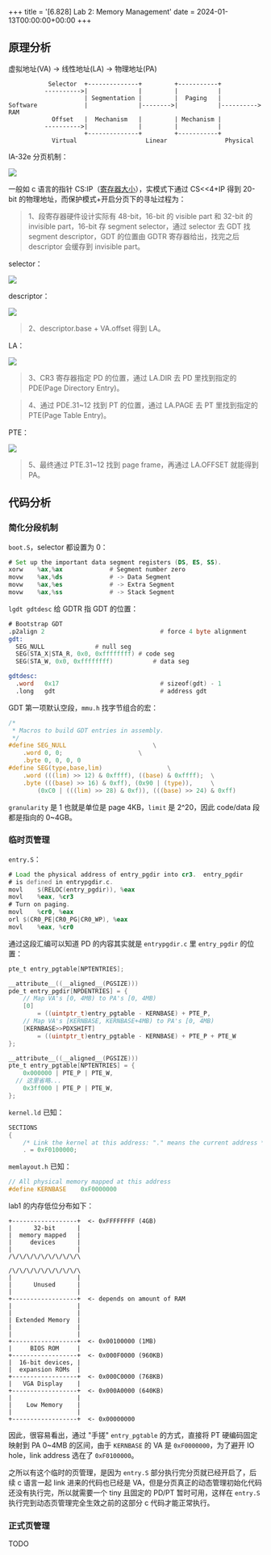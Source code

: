 +++
title = '[6.828] Lab 2: Memory Management'
date = 2024-01-13T00:00:00+00:00
+++

## 原理分析

虚拟地址(VA) -> 线性地址(LA) -> 物理地址(PA)

```
           Selector  +--------------+         +-----------+
          ---------->|              |         |           |
                     | Segmentation |         |  Paging   |
Software             |              |-------->|           |---------->  RAM
            Offset   |  Mechanism   |         | Mechanism |
          ---------->|              |         |           |
                     +--------------+         +-----------+
            Virtual                   Linear                Physical
```

IA-32e 分页机制：

![](https://pdos.csail.mit.edu/6.828/2018/readings/i386/fig5-12.gif)

一般如 c 语言的指针 CS:IP（[寄存器大小](https://en.wikipedia.org/wiki/X86#32-bit)），实模式下通过 CS<<4+IP 得到 20-bit 的物理地址，而保护模式+开启分页下的寻址过程为：

> 1、段寄存器硬件设计实际有 48-bit，16-bit 的 visible part 和 32-bit 的 invisible part，16-bit 存 segment selector，通过 selector 去 GDT 找 segment descriptor，GDT 的位置由 GDTR 寄存器给出，找完之后 descriptor 会缓存到 invisible part。

selector：

![](https://pdos.csail.mit.edu/6.828/2018/readings/i386/fig5-6.gif)

descriptor：

![](https://pdos.csail.mit.edu/6.828/2018/readings/i386/fig5-3.gif)

> 2、descriptor.base + VA.offset 得到 LA。

LA：

![](https://pdos.csail.mit.edu/6.828/2018/readings/i386/fig5-8.gif)

> 3、CR3 寄存器指定 PD 的位置，通过 LA.DIR 去 PD 里找到指定的 PDE(Page Directory Entry)。

> 4、通过 PDE.31~12 找到 PT 的位置，通过 LA.PAGE 去 PT 里找到指定的 PTE(Page Table Entry)。

PTE：

![](https://pdos.csail.mit.edu/6.828/2018/readings/i386/fig5-10.gif)

> 5、最终通过 PTE.31~12 找到 page frame，再通过 LA.OFFSET 就能得到 PA。

## 代码分析

### 简化分段机制

`boot.S`，selector 都设置为 0：

```asm
# Set up the important data segment registers (DS, ES, SS).
xorw    %ax,%ax             # Segment number zero
movw    %ax,%ds             # -> Data Segment
movw    %ax,%es             # -> Extra Segment
movw    %ax,%ss             # -> Stack Segment
```

`lgdt gdtdesc` 给 GDTR 指 GDT 的位置： 

```asm
# Bootstrap GDT
.p2align 2                                # force 4 byte alignment
gdt:
  SEG_NULL				# null seg
  SEG(STA_X|STA_R, 0x0, 0xffffffff)	# code seg
  SEG(STA_W, 0x0, 0xffffffff)	        # data seg

gdtdesc:
  .word   0x17                            # sizeof(gdt) - 1
  .long   gdt                             # address gdt
```

GDT 第一项默认空段，`mmu.h` 找字节组合的宏：

```c
/*
 * Macros to build GDT entries in assembly.
 */
#define SEG_NULL						\
	.word 0, 0;						\
	.byte 0, 0, 0, 0
#define SEG(type,base,lim)					\
	.word (((lim) >> 12) & 0xffff), ((base) & 0xffff);	\
	.byte (((base) >> 16) & 0xff), (0x90 | (type)),		\
		(0xC0 | (((lim) >> 28) & 0xf)), (((base) >> 24) & 0xff)
```

`granularity` 是 1 也就是单位是 page 4KB，`limit` 是 2^20，因此 code/data 段都是指向的 0~4GB。

### 临时页管理

`entry.S`：

```asm
# Load the physical address of entry_pgdir into cr3.  entry_pgdir
# is defined in entrypgdir.c.
movl	$(RELOC(entry_pgdir)), %eax
movl	%eax, %cr3
# Turn on paging.
movl	%cr0, %eax
orl	$(CR0_PE|CR0_PG|CR0_WP), %eax
movl	%eax, %cr0
```

通过这段汇编可以知道 PD 的内容其实就是 `entrypgdir.c` 里 `entry_pgdir` 的位置：

```c
pte_t entry_pgtable[NPTENTRIES];

__attribute__((__aligned__(PGSIZE)))
pde_t entry_pgdir[NPDENTRIES] = {
	// Map VA's [0, 4MB) to PA's [0, 4MB)
	[0]
		= ((uintptr_t)entry_pgtable - KERNBASE) + PTE_P,
	// Map VA's [KERNBASE, KERNBASE+4MB) to PA's [0, 4MB)
	[KERNBASE>>PDXSHIFT]
		= ((uintptr_t)entry_pgtable - KERNBASE) + PTE_P + PTE_W
};

__attribute__((__aligned__(PGSIZE)))
pte_t entry_pgtable[NPTENTRIES] = {
	0x000000 | PTE_P | PTE_W,
  // 这里省略...
	0x3ff000 | PTE_P | PTE_W,
};
```

`kernel.ld` 已知：

```c
SECTIONS
{
	/* Link the kernel at this address: "." means the current address */
	. = 0xF0100000;
```

`memlayout.h` 已知：

```c
// All physical memory mapped at this address
#define	KERNBASE	0xF0000000
```

lab1 的内存低位分布如下：

```
+------------------+  <- 0xFFFFFFFF (4GB)
|      32-bit      |
|  memory mapped   |
|     devices      |
|                  |
/\/\/\/\/\/\/\/\/\/\

/\/\/\/\/\/\/\/\/\/\
|                  |
|      Unused      |
|                  |
+------------------+  <- depends on amount of RAM
|                  |
|                  |
| Extended Memory  |
|                  |
|                  |
+------------------+  <- 0x00100000 (1MB)
|     BIOS ROM     |
+------------------+  <- 0x000F0000 (960KB)
|  16-bit devices, |
|  expansion ROMs  |
+------------------+  <- 0x000C0000 (768KB)
|   VGA Display    |
+------------------+  <- 0x000A0000 (640KB)
|                  |
|    Low Memory    |
|                  |
+------------------+  <- 0x00000000
```

因此，很容易看出，通过 "手搓" `entry_pgtable` 的方式，直接将 PT 硬编码固定映射到 PA 0~4MB 的区间，由于 `KERNBASE` 的 VA 是 `0xF0000000`，为了避开 IO hole，link address 选在了 `0xF0100000`。

之所以有这个临时的页管理，是因为 `entry.S` 部分执行完分页就已经开启了，后续 c 语言一起 link 进来的代码也已经是 VA，但是分页真正的动态管理初始化代码还没有执行完，所以就需要一个 tiny 且固定的 PD/PT 暂时可用，这样在 `entry.S` 执行完到动态页管理完全生效之前的这部分 c 代码才能正常执行。

### 正式页管理

TODO
